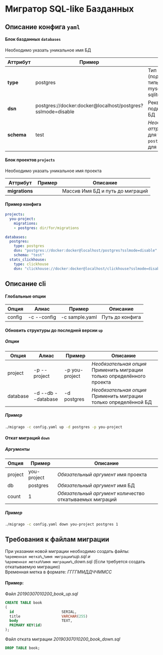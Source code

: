 # Мигратор SQL-like Базданных

## Описание конфига `yaml`

#### Блок базданных `databases`
Необходимо указать уникальное имя БД

|Аттрибут|Пример|Описание|
|--------|--------|------|
|**type**|postgres|Тип БД (поддерживаемые типы: postgres, mysql, clickhouse, sqlite3)|
|**dsn**|postgres://docker:docker@localhost/postgres?sslmode=disable|Реквизиты для подключения к БД|
|**schema**|test|_Необязательный аттрибут_ Только для типа БД `postgres` схема для подключения|

#### Блок проектов `projects`
Необходимо указать уникальное имя проекта

|Аттрибут|Пример|Описание|
|--------|--------|------|
|**migrations**| |Массив Имя БД и путь до миграций|

#### Пример конфига
```yaml
projects:
  you-project:
    migrations:
    - postgres: dir/for/migrations
  
databases:
  postgres:
    type: postgres
    dsn: "postgres://docker:docker@localhost/postgres?sslmode=disable"
    schema: "test"
  stats_clickhouse:
    type: clickhouse
    dsn: "clickhouse://docker:docker@localhost/clickhouse?sslmode=disable"
```

## Описание cli
#### Глобальные опции

|Опция|Алиас|Пример|Описание|
|-----|-----|------|--------|
|config|-c --config| -c sample.yaml| Путь до конфига|

#### Обновить структуры до последней версии `up`
##### Опции
|Опция|Алиас|Пример|Описание|
|-----|-----|------|--------|
|project|-p --project|-p you-project|_Необязательная опция_ Применить миграции только определённого проекта|
|database|-d --db --database|-d postgres|_Необязательная опция_ Применить миграции только определённой БД|

##### Пример
```bash
./migrago -c config.yaml up -d postgres -p you-project
```

#### Откат миграций `down`
##### Аргументы
|Опция|Пример|Описание|
|-----|------|--------|
|project|you-project|_Обязательный аргумент_ имя проекта|
|db|postgres|_Обязательный аргумент_ имя БД|
|count|1|_Обязательный аргумент_ количество откатываемых миграций|

##### Пример
```bash
./migrago -c config.yaml down you-project postgres 1
```

## Требования к файлам миграции
При указании новой миграции необходимо создать файлы:  
`%временная метка%`_`%имя миграции%`_up.sql и  
`%временная метка%`_`%имя миграции%`_down.sql (Если требуется создать откатываемую миграцию)  
Временная метка в формате: _ГГГГММДДЧЧММСС_  

#### Пример:
Файл _20190307010200_book_up.sql_
```sql
CREATE TABLE book
(
  id                      SERIAL,
  title                   VARCHAR(255)
  body                    TEXT,
  PRIMARY KEY(id)
);
```

Файл отката миграции _20190307010200_book_down.sql_
```sql
DROP TABLE book;
```
